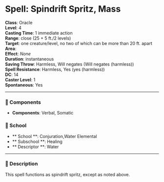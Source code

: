 
# Spell: Spindrift Spritz, Mass
**Class**: Oracle  
**Level**: 4  
**Casting Time**: 1 immediate action  
**Range**: close (25 + 5 ft./2 levels)  
**Target**: one creature/level, no two of which can be more than 20 ft. apart  
**Area**:   
**Effect**: _None_  
**Duration**: instantaneous  
**Saving Throw**: Harmless, Will negates (Will negates (harmless))  
**Spell Resistance**: Harmless, Yes (yes (harmless))  
**DC**: 14  
**Caster Level**: 1  
**Spontaneous**: Yes

---

### 🔮 Components
- **Components**: Verbal, Somatic

### 🏫 School
- ** School **: Conjuration,Water Elemental
- ** Subschool **: Healing
- ** Descriptor **: Water
---

### 📜 Description
This spell functions as spindrift spritz, except as noted above.
